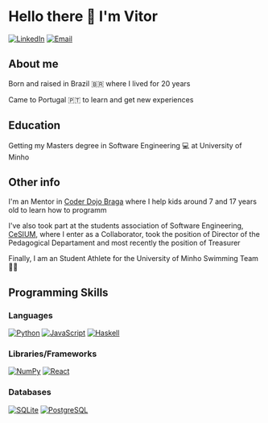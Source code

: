 # Hello there 👋 I'm Vitor

[![LinkedIn](https://img.shields.io/badge/-Vitor%20Lelis-0E76A8?style=for-the-badge&logo=linkedin)](https://www.linkedin.com/in/vitor-lelis-71361420a/)
[![Email](https://img.shields.io/badge/-VITOR%20LELIS-EA4335?style=for-the-badge&logo=gmail&logoColor=white)](mailto:vitorll909@gmail.com)

  ## About me
  Born and raised in Brazil 🇧🇷 where I lived for 20 years
  
  Came to Portugal 🇵🇹 to learn and get new experiences
  
  ## Education
  Getting my Masters degree in Software Engineering 💻 at University of Minho
  
  ## Other info
  I'm an Mentor in [Coder Dojo Braga](https://github.com/coderdojobraga) where I help kids around 7 and 17 years old to learn how to programm
  
  I've also took part at the students association of Software Engineering, [CeSIUM](https://github.com/cesium), where I enter as a Collaborator, took the position of Director of the Pedagogical Departament and most recently the position of Treasurer
  
  Finally, I am an Student Athlete for the University of Minho Swimming Team 🏊‍♂️
  
  ## Programming Skills
  
  ### Languages
  
  [![Python](https://img.shields.io/badge/-PYTHON-306998?style=for-the-badge&logo=python&logoColor=white)](https://www.python.org/)
  [![JavaScript](https://img.shields.io/badge/-JAVASCRIPT-F0DB4F?style=for-the-badge&logo=javascript&logoColor=black)](https://www.javascript.com/)
  [![Haskell](https://img.shields.io/badge/-HASKELL-5D4F85?style=for-the-badge&logo=haskell&logoColor=white)](https://www.haskell.org/)
  
  ### Libraries/Frameworks
  [![NumPy](https://img.shields.io/badge/-NUMPY-013243?style=for-the-badge&logo=numpy&logoColor=white)](https://numpy.org/)
  [![React](https://img.shields.io/badge/-REACT-61DAFB?style=for-the-badge&logo=react&logoColor=black)](https://reactjs.org/)
  
  ### Databases
  [![SQLite](https://img.shields.io/badge/-SQLITE-003B57?style=for-the-badge&logo=sqlite&logoColor=white)](https://www.sqlite.org/index.html)
  [![PostgreSQL](https://img.shields.io/badge/-POSTGRESQL-4169E1?style=for-the-badge&logo=postgresql&logoColor=white)](https://www.postgresql.org/)
